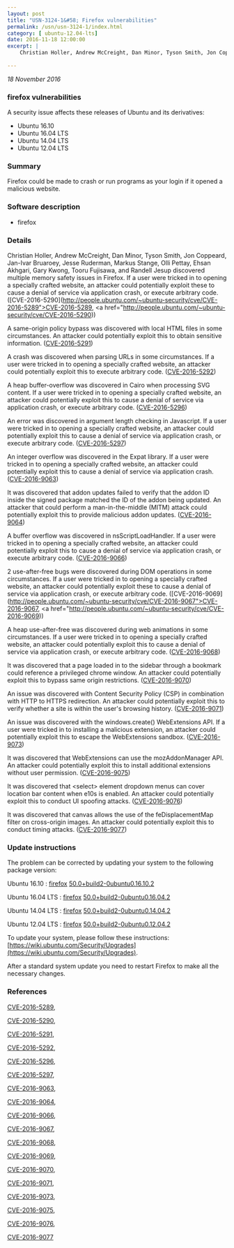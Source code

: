 ```yaml
---
layout: post
title: "USN-3124-1&#58; Firefox vulnerabilities"
permalink: /usn/usn-3124-1/index.html
category: [ ubuntu-12.04-lts]
date: 2016-11-18 12:00:00
excerpt: |
    Christian Holler, Andrew McCreight, Dan Minor, Tyson Smith, Jon Coppeard, Jan-Ivar Bruaroey, Jesse Ruderman, Markus Stange, Olli Pettay, Ehsan Akhgari, Gary Kwong, Tooru Fujisawa, and Randell Jesup discovered multiple memory safety issues in Firefox. If a user were tricked in to opening a specially crafted website, an attacker could potentially exploit these to cause a denial of service via application crash, or execute arbitrary code. ([CVE-2016-5290](http://people.ubuntu.com/~ubuntu-security/cve/CVE-2016-5289">CVE-2016-5289</a>, <a href="http://people.ubuntu.com/~ubuntu-security/cve/CVE-2016-5290))
    
--- 
```

 
 

*18 November 2016*

### firefox vulnerabilities

A security issue affects these releases of Ubuntu and its derivatives:

* Ubuntu 16.10
* Ubuntu 16.04 LTS
* Ubuntu 14.04 LTS
* Ubuntu 12.04 LTS

### Summary

Firefox could be made to crash or run programs as your login if it opened a malicious website.

### Software description

* firefox 

### Details

Christian Holler, Andrew McCreight, Dan Minor, Tyson Smith, Jon Coppeard, Jan-Ivar Bruaroey, Jesse Ruderman, Markus Stange, Olli Pettay, Ehsan Akhgari, Gary Kwong, Tooru Fujisawa, and Randell Jesup discovered multiple memory safety issues in Firefox. If a user were tricked in to opening a specially crafted website, an attacker could potentially exploit these to cause a denial of service via application crash, or execute arbitrary code. ([CVE-2016-5290](http://people.ubuntu.com/~ubuntu-security/cve/CVE-2016-5289">CVE-2016-5289</a>, <a href="http://people.ubuntu.com/~ubuntu-security/cve/CVE-2016-5290))

A same-origin policy bypass was discovered with local HTML files in some circumstances. An attacker could potentially exploit this to obtain sensitive information. ([CVE-2016-5291](http://people.ubuntu.com/~ubuntu-security/cve/CVE-2016-5291))

A crash was discovered when parsing URLs in some circumstances. If a user were tricked in to opening a specially crafted website, an attacker could potentially exploit this to execute arbitrary code. ([CVE-2016-5292](http://people.ubuntu.com/~ubuntu-security/cve/CVE-2016-5292))

A heap buffer-overflow was discovered in Cairo when processing SVG content. If a user were tricked in to opening a specially crafted website, an attacker could potentially exploit this to cause a denial of service via application crash, or execute arbitrary code. ([CVE-2016-5296](http://people.ubuntu.com/~ubuntu-security/cve/CVE-2016-5296))

An error was discovered in argument length checking in Javascript. If a user were tricked in to opening a specially crafted website, an attacker could potentially exploit this to cause a denial of service via application crash, or execute arbitrary code. ([CVE-2016-5297](http://people.ubuntu.com/~ubuntu-security/cve/CVE-2016-5297))

An integer overflow was discovered in the Expat library. If a user were tricked in to opening a specially crafted website, an attacker could potentially exploit this to cause a denial of service via application crash. ([CVE-2016-9063](http://people.ubuntu.com/~ubuntu-security/cve/CVE-2016-9063))

It was discovered that addon updates failed to verify that the addon ID inside the signed package matched the ID of the addon being updated. An attacker that could perform a man-in-the-middle (MITM) attack could potentially exploit this to provide malicious addon updates. ([CVE-2016-9064](http://people.ubuntu.com/~ubuntu-security/cve/CVE-2016-9064))

A buffer overflow was discovered in nsScriptLoadHandler. If a user were tricked in to opening a specially crafted website, an attacker could potentially exploit this to cause a denial of service via application crash, or execute arbitrary code. ([CVE-2016-9066](http://people.ubuntu.com/~ubuntu-security/cve/CVE-2016-9066))

2 use-after-free bugs were discovered during DOM operations in some circumstances. If a user were tricked in to opening a specially crafted website, an attacker could potentially exploit these to cause a denial of service via application crash, or execute arbitrary code. ([CVE-2016-9069](http://people.ubuntu.com/~ubuntu-security/cve/CVE-2016-9067">CVE-2016-9067</a>, <a href="http://people.ubuntu.com/~ubuntu-security/cve/CVE-2016-9069))

A heap use-after-free was discovered during web animations in some circumstances. If a user were tricked in to opening a specially crafted website, an attacker could potentially exploit this to cause a denial of service via application crash, or execute arbitrary code. ([CVE-2016-9068](http://people.ubuntu.com/~ubuntu-security/cve/CVE-2016-9068))

It was discovered that a page loaded in to the sidebar through a bookmark could reference a privileged chrome window. An attacker could potentially exploit this to bypass same origin restrictions. ([CVE-2016-9070](http://people.ubuntu.com/~ubuntu-security/cve/CVE-2016-9070))

An issue was discovered with Content Security Policy (CSP) in combination with HTTP to HTTPS redirection. An attacker could potentially exploit this to verify whether a site is within the user&#39;s browsing history. ([CVE-2016-9071](http://people.ubuntu.com/~ubuntu-security/cve/CVE-2016-9071))

An issue was discovered with the windows.create() WebExtensions API. If a user were tricked in to installing a malicious extension, an attacker could potentially exploit this to escape the WebExtensions sandbox. ([CVE-2016-9073](http://people.ubuntu.com/~ubuntu-security/cve/CVE-2016-9073))

It was discovered that WebExtensions can use the mozAddonManager API. An attacker could potentially exploit this to install additional extensions without user permission. ([CVE-2016-9075](http://people.ubuntu.com/~ubuntu-security/cve/CVE-2016-9075))

It was discovered that &lt;select&gt; element dropdown menus can cover location bar content when e10s is enabled. An attacker could potentially exploit this to conduct UI spoofing attacks. ([CVE-2016-9076](http://people.ubuntu.com/~ubuntu-security/cve/CVE-2016-9076))

It was discovered that canvas allows the use of the feDisplacementMap filter on cross-origin images. An attacker could potentially exploit this to conduct timing attacks. ([CVE-2016-9077](http://people.ubuntu.com/~ubuntu-security/cve/CVE-2016-9077)) 

### Update instructions

The problem can be corrected by updating your system to the following package version:

Ubuntu 16.10
 : [firefox](https://launchpad.net/ubuntu/+source/firefox) <span> [50.0+build2-0ubuntu0.16.10.2](https://launchpad.net/ubuntu/+source/firefox/50.0+build2-0ubuntu0.16.10.2) </span> 

Ubuntu 16.04 LTS
 : [firefox](https://launchpad.net/ubuntu/+source/firefox) <span> [50.0+build2-0ubuntu0.16.04.2](https://launchpad.net/ubuntu/+source/firefox/50.0+build2-0ubuntu0.16.04.2) </span> 

Ubuntu 14.04 LTS
 : [firefox](https://launchpad.net/ubuntu/+source/firefox) <span> [50.0+build2-0ubuntu0.14.04.2](https://launchpad.net/ubuntu/+source/firefox/50.0+build2-0ubuntu0.14.04.2) </span> 

Ubuntu 12.04 LTS
 : [firefox](https://launchpad.net/ubuntu/+source/firefox) <span> [50.0+build2-0ubuntu0.12.04.2](https://launchpad.net/ubuntu/+source/firefox/50.0+build2-0ubuntu0.12.04.2) </span> 

To update your system, please follow these instructions: [https://wiki.ubuntu.com/Security/Upgrades](https://wiki.ubuntu.com/Security/Upgrades).

After a standard system update you need to restart Firefox to make all the necessary changes. 

### References

 
 [CVE-2016-5289](http://people.ubuntu.com/~ubuntu-security/cve/CVE-2016-5289), 

 [CVE-2016-5290](http://people.ubuntu.com/~ubuntu-security/cve/CVE-2016-5290), 

 [CVE-2016-5291](http://people.ubuntu.com/~ubuntu-security/cve/CVE-2016-5291), 

 [CVE-2016-5292](http://people.ubuntu.com/~ubuntu-security/cve/CVE-2016-5292), 

 [CVE-2016-5296](http://people.ubuntu.com/~ubuntu-security/cve/CVE-2016-5296), 

 [CVE-2016-5297](http://people.ubuntu.com/~ubuntu-security/cve/CVE-2016-5297), 

 [CVE-2016-9063](http://people.ubuntu.com/~ubuntu-security/cve/CVE-2016-9063), 

 [CVE-2016-9064](http://people.ubuntu.com/~ubuntu-security/cve/CVE-2016-9064), 

 [CVE-2016-9066](http://people.ubuntu.com/~ubuntu-security/cve/CVE-2016-9066), 

 [CVE-2016-9067](http://people.ubuntu.com/~ubuntu-security/cve/CVE-2016-9067), 

 [CVE-2016-9068](http://people.ubuntu.com/~ubuntu-security/cve/CVE-2016-9068), 

 [CVE-2016-9069](http://people.ubuntu.com/~ubuntu-security/cve/CVE-2016-9069), 

 [CVE-2016-9070](http://people.ubuntu.com/~ubuntu-security/cve/CVE-2016-9070), 

 [CVE-2016-9071](http://people.ubuntu.com/~ubuntu-security/cve/CVE-2016-9071), 

 [CVE-2016-9073](http://people.ubuntu.com/~ubuntu-security/cve/CVE-2016-9073), 

 [CVE-2016-9075](http://people.ubuntu.com/~ubuntu-security/cve/CVE-2016-9075), 

 [CVE-2016-9076](http://people.ubuntu.com/~ubuntu-security/cve/CVE-2016-9076), 

 [CVE-2016-9077](http://people.ubuntu.com/~ubuntu-security/cve/CVE-2016-9077)
 

